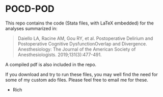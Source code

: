 # POCD-POD
 This repo contains the code (Stata files, with LaTeX embedded) for the analyses summarized in:
 
 > Daiello LA, Racine AM, Gou RY, et al. Postoperative Delirium and Postoperative Cognitive DysfunctionOverlap and Divergence. Anesthesiology: The Journal of the American Society of Anesthesiologists. 2019;131(3):477-491. 

A compiled pdf is also included in the repo.

If you download and try to run these files, you may well find the need for some of my custom ado files. Please feel free to email me for these.

- Rich

